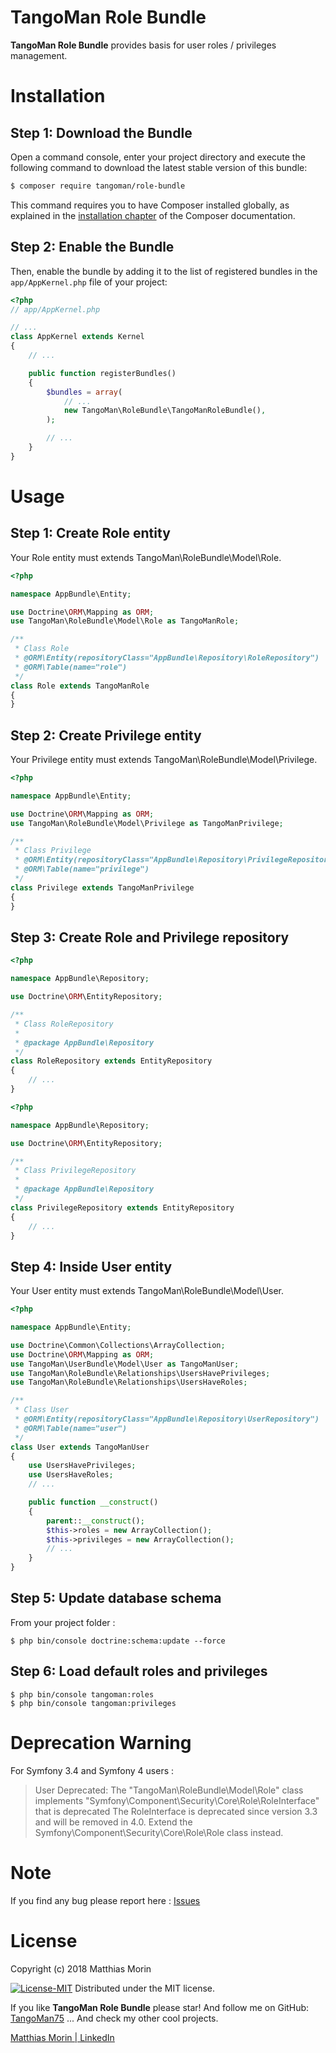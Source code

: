 TangoMan Role Bundle
====================

**TangoMan Role Bundle** provides basis for user roles / privileges management.

Installation
============

Step 1: Download the Bundle
---------------------------

Open a command console, enter your project directory and execute the
following command to download the latest stable version of this bundle:

```bash
$ composer require tangoman/role-bundle
```

This command requires you to have Composer installed globally, as explained
in the [installation chapter](https://getcomposer.org/doc/00-intro.md)
of the Composer documentation.

Step 2: Enable the Bundle
-------------------------

Then, enable the bundle by adding it to the list of registered bundles
in the `app/AppKernel.php` file of your project:

```php
<?php
// app/AppKernel.php

// ...
class AppKernel extends Kernel
{
    // ...

    public function registerBundles()
    {
        $bundles = array(
            // ...
            new TangoMan\RoleBundle\TangoManRoleBundle(),
        );

        // ...
    }
}
```

Usage
=====

Step 1: Create Role entity
--------------------------

Your Role entity must extends TangoMan\RoleBundle\Model\Role.

```php
<?php

namespace AppBundle\Entity;

use Doctrine\ORM\Mapping as ORM;
use TangoMan\RoleBundle\Model\Role as TangoManRole;

/**
 * Class Role
 * @ORM\Entity(repositoryClass="AppBundle\Repository\RoleRepository")
 * @ORM\Table(name="role")
 */
class Role extends TangoManRole
{
}
```

Step 2: Create Privilege entity
-------------------------------

Your Privilege entity must extends TangoMan\RoleBundle\Model\Privilege.

```php
<?php

namespace AppBundle\Entity;

use Doctrine\ORM\Mapping as ORM;
use TangoMan\RoleBundle\Model\Privilege as TangoManPrivilege;

/**
 * Class Privilege
 * @ORM\Entity(repositoryClass="AppBundle\Repository\PrivilegeRepository")
 * @ORM\Table(name="privilege")
 */
class Privilege extends TangoManPrivilege
{
}
```

Step 3: Create Role and Privilege repository
--------------------------------------------

```php
<?php

namespace AppBundle\Repository;

use Doctrine\ORM\EntityRepository;

/**
 * Class RoleRepository
 *
 * @package AppBundle\Repository
 */
class RoleRepository extends EntityRepository
{
    // ...
}
```

```php
<?php

namespace AppBundle\Repository;

use Doctrine\ORM\EntityRepository;

/**
 * Class PrivilegeRepository
 *
 * @package AppBundle\Repository
 */
class PrivilegeRepository extends EntityRepository
{
    // ...
}
```

Step 4: Inside User entity
--------------------------

Your User entity must extends TangoMan\RoleBundle\Model\User.

```php
<?php

namespace AppBundle\Entity;

use Doctrine\Common\Collections\ArrayCollection;
use Doctrine\ORM\Mapping as ORM;
use TangoMan\UserBundle\Model\User as TangoManUser;
use TangoMan\RoleBundle\Relationships\UsersHavePrivileges;
use TangoMan\RoleBundle\Relationships\UsersHaveRoles;

/**
 * Class User
 * @ORM\Entity(repositoryClass="AppBundle\Repository\UserRepository")
 * @ORM\Table(name="user")
 */
class User extends TangoManUser
{
    use UsersHavePrivileges;
    use UsersHaveRoles;
    // ...

    public function __construct()
    {
        parent::__construct();
        $this->roles = new ArrayCollection();
        $this->privileges = new ArrayCollection();
        // ...
    }
}
```

Step 5: Update database schema
------------------------------

From your project folder :

```console
$ php bin/console doctrine:schema:update --force
```

Step 6: Load default roles and privileges
-----------------------------------------

```console
$ php bin/console tangoman:roles
$ php bin/console tangoman:privileges
```

Deprecation Warning
===================

For Symfony 3.4 and Symfony 4 users :

> User Deprecated: The "TangoMan\RoleBundle\Model\Role" class implements "Symfony\Component\Security\Core\Role\RoleInterface" that is deprecated The RoleInterface is deprecated since version 3.3 and will be removed in 4.0. Extend the Symfony\Component\Security\Core\Role\Role class instead.

Note
====

If you find any bug please report here : [Issues](https://github.com/TangoMan75/RoleBundle/issues/new)

License
=======

Copyright (c) 2018 Matthias Morin

[![License-MIT]][license-url]
Distributed under the MIT license.

If you like **TangoMan Role Bundle** please star!
And follow me on GitHub: [TangoMan75](https://github.com/TangoMan75)
... And check my other cool projects.

[Matthias Morin | LinkedIn](https://www.linkedin.com/in/morinmatthias)

[license-MIT]: https://img.shields.io/badge/Licence-MIT-green.svg
[license-url]: LICENSE
